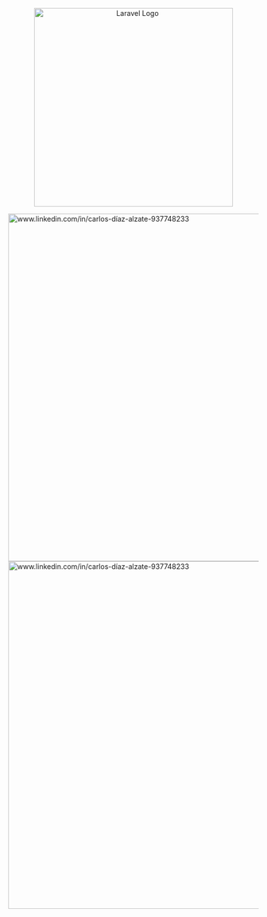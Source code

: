 <p align="center"><a href="https://laravel.com" target="_blank"><img src="https://raw.githubusercontent.com/laravel/art/master/logo-lockup/5%20SVG/2%20CMYK/1%20Full%20Color/laravel-logolockup-cmyk-red.svg" width="400" alt="Laravel Logo"></a></p>

<img align="center" src="https://res.cloudinary.com/dzjytwhrg/image/upload/v1675790183/crud-laravel_pl2j1c.png" alt="www.linkedin.com/in/carlos-díaz-alzate-937748233" height="700" width="1000" />


<img align="center" src="https://res.cloudinary.com/dzjytwhrg/image/upload/v1675790171/crud-laravel-events_dwcqyz.png" alt="www.linkedin.com/in/carlos-díaz-alzate-937748233" height="700" width="1000" />




